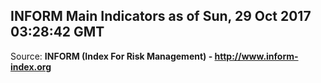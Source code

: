 ## INFORM Main Indicators as of Sun, 29 Oct 2017 03:28:42 GMT

Source: **INFORM (Index For Risk Management) - http://www.inform-index.org**